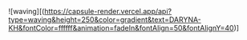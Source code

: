 ![waving][(https://capsule-render.vercel.app/api?type=waving&height=250&color=gradient&text=DARYNA-KH&fontColor=ffffff&animation=fadeIn&fontAlign=50&fontAlignY=40)]

